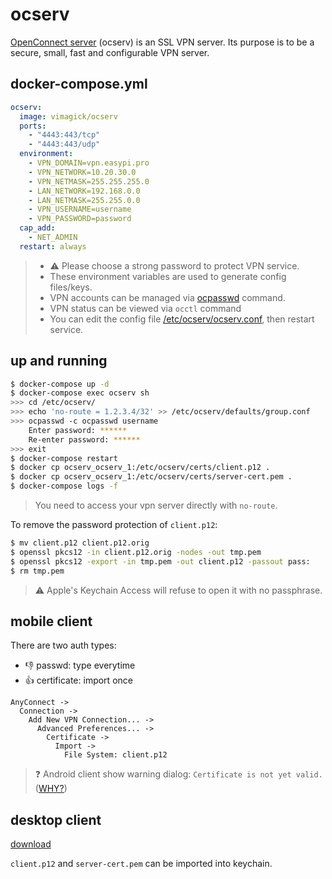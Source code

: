 ocserv
======

[OpenConnect server][1] (ocserv) is an SSL VPN server. Its purpose is to be a
secure, small, fast and configurable VPN server.

## docker-compose.yml

```yaml
ocserv:
  image: vimagick/ocserv
  ports:
    - "4443:443/tcp"
    - "4443:443/udp"
  environment:
    - VPN_DOMAIN=vpn.easypi.pro
    - VPN_NETWORK=10.20.30.0
    - VPN_NETMASK=255.255.255.0
    - LAN_NETWORK=192.168.0.0
    - LAN_NETMASK=255.255.0.0
    - VPN_USERNAME=username
    - VPN_PASSWORD=password
  cap_add:
    - NET_ADMIN
  restart: always
```

> - :warning: Please choose a strong password to protect VPN service.
> - These environment variables are used to generate config files/keys.
> - VPN accounts can be managed via [ocpasswd][2] command.
> - VPN status can be viewed via `occtl` command
> - You can edit the config file [/etc/ocserv/ocserv.conf][3], then restart service.

## up and running

```bash
$ docker-compose up -d
$ docker-compose exec ocserv sh
>>> cd /etc/ocserv/
>>> echo 'no-route = 1.2.3.4/32' >> /etc/ocserv/defaults/group.conf
>>> ocpasswd -c ocpasswd username
    Enter password: ******
    Re-enter password: ******
>>> exit
$ docker-compose restart
$ docker cp ocserv_ocserv_1:/etc/ocserv/certs/client.p12 .
$ docker cp ocserv_ocserv_1:/etc/ocserv/certs/server-cert.pem .
$ docker-compose logs -f
```

> You need to access your vpn server directly with `no-route`.

To remove the password protection of `client.p12`:

```bash
$ mv client.p12 client.p12.orig
$ openssl pkcs12 -in client.p12.orig -nodes -out tmp.pem
$ openssl pkcs12 -export -in tmp.pem -out client.p12 -passout pass:
$ rm tmp.pem
```

> :warning: Apple's Keychain Access will refuse to open it with no passphrase.

## mobile client

There are two auth types:

- :-1: passwd: type everytime
- :+1: certificate: import once

```
AnyConnect ->
  Connection ->
    Add New VPN Connection... ->
      Advanced Preferences... ->
        Certificate ->
          Import ->
            File System: client.p12
```

> :question: Android client show warning dialog: `Certificate is not yet valid.` ([WHY?][4])

## desktop client

[download](https://www.cellsystech.com/software/anyconnect/)

`client.p12` and `server-cert.pem` can be imported into keychain.


[1]: http://www.infradead.org/ocserv/
[2]: http://www.gnutls.org/manual/html_node/certtool-Invocation.html
[3]: http://www.infradead.org/ocserv/manual.html
[4]: http://www.cisco.com/c/en/us/td/docs/security/vpn_client/anyconnect/anyconnect31/release/notes/anyconnect31rn.html
